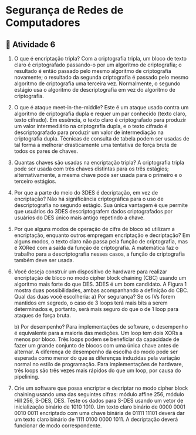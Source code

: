 ﻿# Segurança de Redes de Computadores

## :page_with_curl: Atividade 6

1. O que é encriptação tripla?
Com a criptografia tripla, um bloco de texto claro é criptografado passando-o por um algoritmo de criptografia; o resultado é então passado pelo mesmo algoritmo de criptografia novamente; o resultado da segunda criptografia é passado pelo mesmo algoritmo de criptografia uma terceira vez. Normalmente, o segundo estágio usa o algoritmo de descriptografia em vez do algoritmo de criptografia.

2. O que é ataque meet-in-the-middle?
Este é um ataque usado contra um algoritmo de criptografia dupla e requer um par conhecido (texto claro, texto cifrado). Em essência, o texto claro é criptografado para produzir um valor intermediário na criptografia dupla, e o texto cifrado é descriptografado para produzir um valor de intermediação na criptografia dupla. Técnicas de consulta de tabela podem ser usadas de tal forma a melhorar drasticamente uma tentativa de força bruta de todos os pares de chaves.

3. Quantas chaves são usadas na encriptação tripla?
A criptografia tripla pode ser usada com três chaves distintas para os três estágios; alternativamente, a mesma chave pode ser usada para o primeiro e o terceiro estágios.

4. Por que a parte do meio do 3DES é decriptação, em vez de encriptação?
Não há significância criptográfica para o uso de descriptografia no segundo estágio. Sua única vantagem é que permite que usuários do 3DES descriptografem dados criptografados por usuários do DES único mais antigo repetindo a chave.

5. Por que alguns modos de operação de cifra de bloco só utilizam a encriptação, enquanto outros empregam encriptação e decriptação?
Em alguns modos, o texto claro não passa pela função de criptografia, mas é XORed com a saída da função de criptografia. A matemática faz o trabalho para a descriptografia nesses casos, a função de criptografia também deve ser usada.

6. Você deseja construir um dispositivo de hardware para realizar encriptação de bloco no modo cipher block chaining (CBC) usando um algoritmo mais forte do que DES. 3DES é um bom candidato. A Figura 1 mostra duas possibilidades, ambas acompanhando a definição do CBC. Qual das duas você escolheria:
	a) Por segurança?
	Se os IVs forem mantidos em segredo, o caso de 3 loops terá mais bits a serem determinados e, portanto, será mais seguro do que o de 1 loop para ataques de força bruta.

	b) Por desempenho?
	Para implementações de software, o desempenho é equivalente para a maioria das medições. Um loop tem dois XORs a menos por bloco. Três loops podem se beneficiar da capacidade de fazer um grande conjunto de blocos com uma única chave antes de alternar. A diferença de desempenho da escolha do modo pode ser esperada como menor do que as diferenças induzidas pela variação normal no estilo de programação. Para implementações de hardware, três loops são três vezes mais rápidos do que um loop, por causa do pipelining. 

7. Crie um software que possa encriptar e decriptar no modo cipher block chaining usando uma das seguintes cifras: módulo affine 256, módulo Hill 256, S-DES, DES. Teste os dados para S-DES usando um vetor de inicialização binário de 1010 1010. Um texto claro binário de 0000 0001 0010 0011 encriptado com uma chave binária de 01111 11101 deverá dar um texto claro binário de 1111 0100 0000 1011. A decriptação deverá funcionar de modo correspondente.
